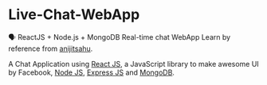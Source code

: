 # Live-Chat-WebApp
🗣 ReactJS + Node.js + MongoDB Real-time chat WebApp
Learn by reference from [anijitsahu](https://github.com/anijitsahu).  

A Chat Application using [React JS](https://reactjs.org/docs/getting-started.html), a JavaScript library to make awesome UI by Facebook, [Node JS](https://nodejs.org/en/docs), [Express JS](https://expressjs.com/en/api.html) and [MongoDB](https://docs.mongodb.com/).
